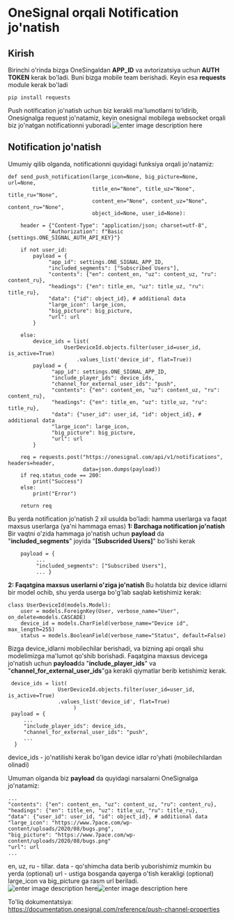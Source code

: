 # OneSignal orqali Notification jo'natish
## Kirish
Birinchi o'rinda bizga OneSingaldan **APP_ID** va avtorizatsiya uchun **AUTH TOKEN** kerak bo'ladi. Buni bizga mobile team berishadi. Keyin esa **requests** module kerak bo'ladi

    pip install requests

Push notification jo'natish uchun biz kerakli ma'lumotlarni to'ldirib, Onesignalga request jo'natamiz, keyin onesignal mobilega websocket orqali biz jo'natgan notificationni yuboradi
![enter image description here](https://telegra.ph/file/7010751cbb7c7bcec06dd.jpg)
## Notification jo'natish
Umumiy qilib olganda, notificationni quyidagi funksiya orqali jo'natamiz:

    def send_push_notification(large_icon=None, big_picture=None, url=None,  
                               title_en="None", title_uz="None", title_ru="None",  
                               content_en="None", content_uz="None", content_ru="None",  
                               object_id=None, user_id=None):  
        
        header = {"Content-Type": "application/json; charset=utf-8",  
                 "Authorization": f"Basic {settings.ONE_SIGNAL_AUTH_API_KEY}"}  
      
	    if not user_id:
	        payload = {  
	             "app_id": settings.ONE_SIGNAL_APP_ID,  
                 "included_segments": ["Subscribed Users"],  
                 "contents": {"en": content_en, "uz": content_uz, "ru": content_ru},  
                 "headings": {"en": title_en, "uz": title_uz, "ru": title_ru},  
                 "data": {"id": object_id}, # additional data  
                 "large_icon": large_icon,  
                 "big_picture": big_picture,  
                 "url": url  
	        }
	    
	    else:
		    device_ids = list(  
                      UserDeviceId.objects.filter(user_id=user_id, is_active=True)
                          .values_list('device_id', flat=True))  
	        payload = {  
	              "app_id": settings.ONE_SIGNAL_APP_ID,  
                  "include_player_ids": device_ids,  
                  "channel_for_external_user_ids": "push",  
                  "contents": {"en": content_en, "uz": content_uz, "ru": content_ru},  
                  "headings": {"en": title_en, "uz": title_uz, "ru": title_ru},  
                  "data": {"user_id": user_id, "id": object_id}, # additional data    
                  "large_icon": large_icon,
                  "big_picture": big_picture,  
                  "url": url  
	        }  
        
        req = requests.post("https://onesignal.com/api/v1/notifications", headers=header, 
					        data=json.dumps(payload))  
        if req.status_code == 200:  
            print("Success")  
        else:  
            print("Error")  
          
        return req

Bu yerda notification jo'natish 2 xil usulda bo'ladi: hamma userlarga va faqat maxsus userlarga (ya'ni hammaga emas)
**1: Barchaga notification jo'natish**
Bir vaqtni o'zida hammaga jo'natish uchun **payload** da "**included_segments**" joyida "**[Subscrided Users]**" bo'lishi kerak

        payload = {  
             ...
             "included_segments": ["Subscribed Users"],
             ... }

**2: Faqatgina maxsus userlarni o'ziga jo'natish**
Bu holatda biz device idlarni bir model ochib, shu yerda userga bo'g'lab saqlab ketishimiz kerak:

    class UserDeviceId(models.Model):  
        user = models.ForeignKey(User, verbose_name="User", on_delete=models.CASCADE)  
        device_id = models.CharField(verbose_name="Device id", max_length=255)  
        status = models.BooleanField(verbose_name="Status", default=False)
Bizga device_idlarni mobilechilar berishadi, va bizning api orqali shu modelimizga ma'lumot qo'shib borishadi.
Faqatgina maxsus devicega jo'natish uchun **payload**da "**include_player_ids**" va "**channel_for_external_user_ids**"ga kerakli qiymatlar berib ketishimiz kerak.
		  

     device_ids = list(  
                    UserDeviceId.objects.filter(user_id=user_id, is_active=True)
                    .values_list('device_id', flat=True)
                         )  
     payload = {  
	     ... 
	     "include_player_ids": device_ids,  
	     "channel_for_external_user_ids": "push",
	     ...
	  } 
device_ids - jo'natilishi kerak bo'lgan device idlar ro'yhati (mobilechilardan olinadi)

Umuman olganda biz **payload** da quyidagi narsalarni OneSignalga jo'natamiz:

    ...
    "contents": {"en": content_en, "uz": content_uz, "ru": content_ru},  
    "headings": {"en": title_en, "uz": title_uz, "ru": title_ru},  
    "data": {"user_id": user_id, "id": object_id}, # additional data  
    "large_icon": "https://www.7pace.com/wp-content/uploads/2020/08/bugs.png",
    "big_picture": "https://www.7pace.com/wp-content/uploads/2020/08/bugs.png"  
    "url": url
    ...
en, uz, ru - tillar.
data - qo'shimcha data berib yuborishimiz mumkin bu yerda (optional)
url - ustiga bosganda qayerga o'tish kerakligi (optional)
large_icon va big_picture ga rasm url beriladi.
![enter image description here](https://i.ibb.co/NFGGTCj/image-1.png)![enter image description here](https://i.ibb.co/mH32ydq/image-3.png)

To'liq dokumentatsiya:
https://documentation.onesignal.com/reference/push-channel-properties
